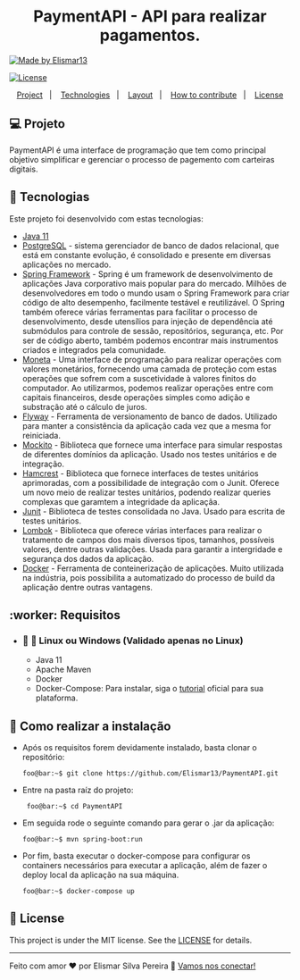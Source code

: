 <h1 align="center">
   PaymentAPI - API para realizar pagamentos.
</h1>


  <a href="https://www.linkedin.com/in/danielobara/">
    <img alt="Made by Elismar13" src="https://img.shields.io/badge/made%20by-Elismar13-%2304D361">
  </a>

<p>
<a aria-label="In progress" href="">
  <img alt="License" src="https://img.shields.io/badge/license-MIT-brightgreen">
</p>

<p align="center">
  <a href="#-projeto">Project</a>&nbsp;&nbsp;&nbsp;|&nbsp;&nbsp;&nbsp;
  <a href="#rocket-tecnologias">Technologies</a>&nbsp;&nbsp;&nbsp;|&nbsp;&nbsp;&nbsp;
  <a href="#-layout">Layout</a>&nbsp;&nbsp;&nbsp;|&nbsp;&nbsp;&nbsp;
  <a href="#-como-contribuir">How to contribute</a>&nbsp;&nbsp;&nbsp;|&nbsp;&nbsp;&nbsp;
  <a href="#memo-license">License</a>
</p>

## 💻 Projeto

PaymentAPI é uma interface de programação que tem como principal objetivo simplificar e gerenciar o processo de pagemento com carteiras digitais.

## :rocket: Tecnologias

Este projeto foi desenvolvido com estas tecnologias:

- [Java 11](https://openjdk.org/projects/jdk/11/)
- [PostgreSQL](https://www.postgresql.org/) - sistema gerenciador de banco de dados relacional, que está em constante evolução, é consolidado e presente em diversas aplicações no mercado.
- [Spring Framework](https://spring.io/) - Spring é um framework de desenvolvimento de aplicações Java corporativo mais popular para do mercado. Milhões de desenvolvedores em todo o mundo usam o Spring Framework para criar código de alto desempenho, facilmente testável e reutilizável. O Spring também oferece várias ferramentas para facilitar o processo de desenvolvimento, desde utensílios para injeção de dependência até submódulos para controle de sessão, repositórios, segurança, etc. Por ser de código aberto, também podemos encontrar mais instrumentos criados e integrados pela comunidade.
- [Moneta](https://javamoney.github.io/ri.html) - Uma interface de programação para realizar operações com valores monetários, fornecendo uma camada de proteção com estas operações que sofrem com a suscetividade à valores finitos do computador. Ao utilizarmos, podemos realizar operações entre com capitais financeiros, desde operações simples como adição e substração até o cálculo de juros.
- [Flyway](https://flywaydb.org) - Ferramenta de versionamento de banco de dados. Utilizado para manter a consistência da aplicação cada vez que a mesma for reiniciada.
- [Mockito](https://site.mockito.org) - Biblioteca que fornece uma interface para simular respostas de diferentes domínios da aplicação. Usado nos testes unitários e de integração.
- [Hamcrest](http://hamcrest.org) - Biblioteca que fornece interfaces de testes unitários aprimoradas, com a possibilidade de integração com o Junit. Oferece um novo meio de realizar testes unitários, podendo realizar queries complexas que garamtem a integridade da aplicaçãa.
- [Junit](https://junit.org/junit5/) - Biblioteca de testes consolidada no Java. Usado para escrita de testes unitários. 
- [Lombok](https://github.com/yaronn/blessed-contrib) - Biblioteca que oferece várias interfaces para realizar o tratamento de campos dos mais diversos tipos, tamanhos, possíveis valores, dentre outras validações. Usada para garantir a intergridade e segurança dos dados da aplicação.
- [Docker]() - Ferramenta de conteinerização de aplicações. Muito utilizada na indústria, pois possibilita a automatizado do processo de build da aplicação dentre outras vantagens. 

## :worker: Requisitos

- ### 🐧 :wind_chime: Linux ou Windows (Validado apenas no Linux) 
  - Java 11
  - Apache Maven
  - Docker
  - Docker-Compose: Para instalar, siga o [tutorial](https://docs.docker.com/engine/install/) oficial para sua plataforma.

## :wrench: Como realizar a instalação

- Após os requisitos forem devidamente instalado, basta clonar o repositório:
    ```console
  foo@bar:~$ git clone https://github.com/Elismar13/PaymentAPI.git
  ```
- Entre na pasta raíz do projeto:
  ```console
   foo@bar:~$ cd PaymentAPI
  ```
- Em seguida rode o seguinte comando para gerar o .jar da aplicação:
  ```console
  foo@bar:~$ mvn spring-boot:run
  ```
- Por fim, basta executar o docker-compose para configurar os containers necessários para executar a aplicação, além de fazer o deploy local da aplicação na sua máquina.
  ```console
  foo@bar:~$ docker-compose up
  ```

## :memo: License

This project is under the MIT license. See the [LICENSE](LICENSE.md) for details.

---

Feito com amor ♥ por Elismar Silva Pereira :wave: [Vamos nos conectar!](https://www.linkedin.com/in/elismar-silva-644272191/)
